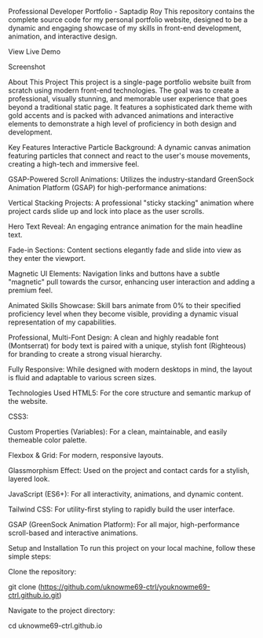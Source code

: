 Professional Developer Portfolio - Saptadip Roy
This repository contains the complete source code for my personal portfolio website, designed to be a dynamic and engaging showcase of my skills in front-end development, animation, and interactive design.

View Live Demo 

Screenshot


About This Project
This project is a single-page portfolio website built from scratch using modern front-end technologies. The goal was to create a professional, visually stunning, and memorable user experience that goes beyond a traditional static page. It features a sophisticated dark theme with gold accents and is packed with advanced animations and interactive elements to demonstrate a high level of proficiency in both design and development.

Key Features
Interactive Particle Background: A dynamic canvas animation featuring particles that connect and react to the user's mouse movements, creating a high-tech and immersive feel.

GSAP-Powered Scroll Animations: Utilizes the industry-standard GreenSock Animation Platform (GSAP) for high-performance animations:

Vertical Stacking Projects: A professional "sticky stacking" animation where project cards slide up and lock into place as the user scrolls.

Hero Text Reveal: An engaging entrance animation for the main headline text.

Fade-in Sections: Content sections elegantly fade and slide into view as they enter the viewport.

Magnetic UI Elements: Navigation links and buttons have a subtle "magnetic" pull towards the cursor, enhancing user interaction and adding a premium feel.

Animated Skills Showcase: Skill bars animate from 0% to their specified proficiency level when they become visible, providing a dynamic visual representation of my capabilities.

Professional, Multi-Font Design: A clean and highly readable font (Montserrat) for body text is paired with a unique, stylish font (Righteous) for branding to create a strong visual hierarchy.

Fully Responsive: While designed with modern desktops in mind, the layout is fluid and adaptable to various screen sizes.

Technologies Used
HTML5: For the core structure and semantic markup of the website.

CSS3:

Custom Properties (Variables): For a clean, maintainable, and easily themeable color palette.

Flexbox & Grid: For modern, responsive layouts.

Glassmorphism Effect: Used on the project and contact cards for a stylish, layered look.

JavaScript (ES6+): For all interactivity, animations, and dynamic content.

Tailwind CSS: For utility-first styling to rapidly build the user interface.

GSAP (GreenSock Animation Platform): For all major, high-performance scroll-based and interactive animations.

Setup and Installation
To run this project on your local machine, follow these simple steps:

Clone the repository:

git clone (https://github.com/uknowme69-ctrl/youknowme69-ctrl.github.io.git)

Navigate to the project directory:

cd uknowme69-ctrl.github.io
